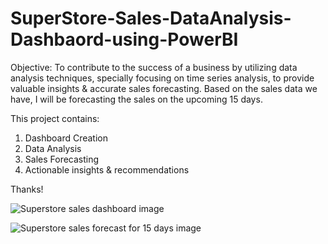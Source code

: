# SuperStore-Sales-DataAnalysis-Dashbaord-using-PowerBI
Objective: To contribute to the success of a business  by utilizing data analysis techniques, specially focusing on time series analysis, to provide valuable insights & accurate sales forecasting. 
Based on the sales data we have, I will be forecasting the sales on the upcoming 15 days.

This project contains:
1. Dashboard Creation
2. Data Analysis
3. Sales Forecasting
4. Actionable insights & recommendations

Thanks!

![Superstore sales dashboard image ](https://github.com/MeenakshiDevara/SuperStore-Sales-DataAnalysis-Report-using-PowerBI/assets/70430811/70d1c90b-ce6c-495e-86db-242826aa7101)


![Superstore  sales forecast for 15 days image](https://github.com/MeenakshiDevara/SuperStore-Sales-DataAnalysis-Report-using-PowerBI/assets/70430811/48be8aa1-21e6-4cd3-9973-9d8b77847dab)


